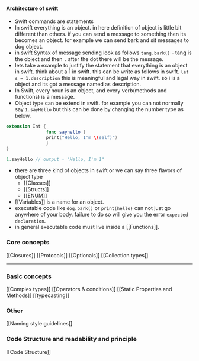 #### Architecture of swift 
- Swift commands are statements 
- In swift everything is an object. in here definition of object is little bit different than others. if you can send a message to something then its becomes an object. for example we can send bark and sit messages to dog object. 
- in swift Syntax of  message sending look as follows   `tang.bark()` - tang is the object and then `.` after the dot there will be the message. 
- lets take a example to justify the statement that everything is an object in swift. think about a 1 in swift. this can be write as follows in swift. 
`let s = 1.description`  this is meaningful and legal way in swift. so i is a object and its got a message named as description. 
- In Swift, every noun is an object, and every verb(methods and functions) is a message. 
- Object type can be extend in swift. for example you can not normally say `1.sayHello` but this can be done by changing the number type as below.
```swift 
extension Int {
			   func sayhello {
			   print("Hello, I'm \(self)")
			   }
}

1.sayHello // output - "Hello, I'm 1"
```
- there are three kind of objects in swift or we can say three flavors of object type
	- [[Classes]]
	- [[Structs]]
	- [[ENUM]]
- [[Variables]] is a name for an object. 
- executable code like `dog.bark()` or `print(hello)` can not just go anywhere of your body. failure to do so will give you the error `expected declaration`. 
- in general executable code must live inside a [[Functions]].


### Core concepts 
[[Closures]]
[[Protocols]]
[[Optionals]]
[[Collection types]]

___
### Basic concepts


[[Complex types]]
[[Operators & conditions]]
[[Static Properties and Methods]]
[[typecasting]]


### Other 
[[Naming style guidelines]]



### Code Structure and readability and principle 
[[Code Structure]]
